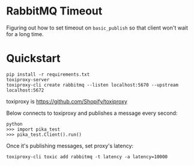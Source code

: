 # RabbitMQ Timeout

Figuring out how to set timeout on `basic_publish` so that
client won't wait for a long time.

# Quickstart

```
pip install -r requirements.txt
toxiproxy-server
toxiproxy-cli create rabbitmq --listen localhost:5670 --upstream localhost:5672
```
toxiproxy is https://github.com/Shopify/toxiproxy


Below connects to toxiproxy and publishes a message every second:
```
python
>>> import pika_test
>>> pika_test.Client().run()
```

Once it's publishing messages, set proxy's latency:
```
toxiproxy-cli toxic add rabbitmq -t latency -a latency=10000
```



